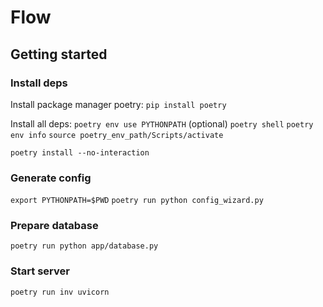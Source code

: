 # Flow

## Getting started

### Install deps

Install package manager poetry:
`pip install poetry`

Install all deps:
`poetry env use PYTHONPATH` (optional)
`poetry shell`
`poetry env info`
`source poetry_env_path/Scripts/activate`

`poetry install --no-interaction`

### Generate config

`export PYTHONPATH=$PWD`
`poetry run python config_wizard.py`

### Prepare database

`poetry run python app/database.py`

### Start server

`poetry run inv uvicorn`
